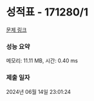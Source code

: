 # 성적표 - 171280/1 

[문제 링크](https://level.goorm.io/exam/171280/%EC%84%B1%EC%A0%81%ED%91%9C/quiz/1) 

### 성능 요약

메모리: 11.11 MB, 시간: 0.40 ms

### 제출 일자

2024년 06월 14일 23:01:24

